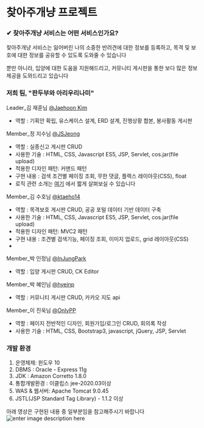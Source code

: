 ﻿
# 찾아주개냥 프로젝트

### ✔ 찾아주개냥 서비스는 어떤 서비스인가요?

찾아주개냥 서비스는 잃어버린 나의 소중한 반려견에 대한 정보를 등록하고, 목격 및 보호에 대한 정보를 공유할 수 있도록 도와줄 수 있습니다

뿐만 아니라, 입양에 대한 도움을 지원해드리고, 커뮤니티 게시판을 통한 보다 많은 정보 제공을 도와드리고 있습니다

### 저희 팀, "판두부와 아리우리나미"

Leader_김 재훈님 [@Jaehoon Kim](https://github.com/bezendev)

- 역할 : 기획안 확립, 유스케이스 설계, ERD 설계, 진행상황 합본, 봉사활동 게시판

Member_정 지수님 [@JSJeong](https://github.com/hy6219)

- 역할 : 실종신고 게시판 CRUD
- 사용한 기술 : HTML, CSS, Javascript ES5, JSP, Servlet, cos.jar(file upload)
- 적용한 디자인 패턴: 커맨드 패턴
- 구현 내용 : 검색 조건별 페이징 조회, 무한 댓글, 플렉스 레이아웃(CSS), float
- 로직 관련 소개는 [여기](https://github.com/hy6219/LostAnimals) 에서 짧게 살펴보실 수 있습니다

Member_김 수호님 [@ktaeho14](https://github.com/ktaeho14)

- 역할 : 목격보호 게시판 CRUD, 공공 포털 데이터 기반 데이터 구축
- 사용한 기술 : HTML, CSS, Javascript ES5, JSP, Servlet, cos.jar(file upload)
- 적용한 디자인 패턴: MVC2 패턴
- 구현 내용 : 조견별 검색기능, 페이징 조회, 이미지 업로드, grid 레이아웃(CSS)
- 
Member_박 인정님 [@InJungPark](https://github.com/InJungPark)

- 역할 : 입양 게시판 CRUD, CK Editor

Member_박 혜인님 [@hyeinp](https://github.com/hyeinp)

- 역할 : 커뮤니티 게시판 CRUD, 카카오 지도 api

Member_이 진욱님 [@OnlyPP](https://github.com/OnlyPP)

- 역할 : 페이지 전반적인 디자인, 회원가입/로그인 CRUD, 회의록 작성
- 사용한 기술 : HTML, CSS, Bootstrap3, javascript, jQuery, JSP, Servlet

### 개발 환경

1. 운영체제: 윈도우 10
2. DBMS    : Oracle - Express 11g
3. JDK        : Amazon Corretto 1.8.0
4. 통합개발환경 : 이클립스 jee-2020.03이상
5. WAS & 웹서버: Apache Tomcat 9.0.45
6. JSTL(JSP Standard Tag Library) - 1.1.2 이상

아래 영상은 구현된 내용 중 일부분임을 참고해주시기 바랍니다
![enter image description here](https://github.com/hy6219/FindMyLost/blob/master/Complete/%EC%B0%BE%EC%95%84%EB%B4%90%EC%A3%BC%EA%B0%9C%EB%83%A5_%EC%8B%A4%EC%A2%85%EC%8B%A0%EA%B3%A0%EA%B2%8C%EC%8B%9C%ED%8C%90_%EC%99%84%EB%A3%8C%EB%AA%A8%EC%8A%B5.gif?raw=true)
